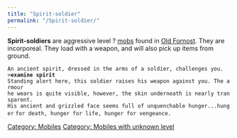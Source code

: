 ```yaml
---
title: "Spirit-soldier"
permalink: "/Spirit-soldier/"
---
```


**Spirit-soldiers** are aggressive level ? [mobs](mob "wikilink") found
in [Old Fornost](Old_Fornost "wikilink"). They are incorporeal. They
load with a weapon, and will also pick up items from ground.

`An ancient spirit, dressed in the arms of a soldier, challenges you.`
`>`**`examine spirit`**
`Standing alert here, this soldier raises his weapon against you. The armour`
`he wears is quite visible, however, the skin underneath is nearly transparent.`
`His ancient and grizzled face seems full of unquenchable hunger...hunger`
`for death, hunger for life, hunger for vengeance.`

[Category: Mobiles](Category:_Mobiles "wikilink") [Category: Mobiles
with unknown level](Category:_Mobiles_with_unknown_level "wikilink")